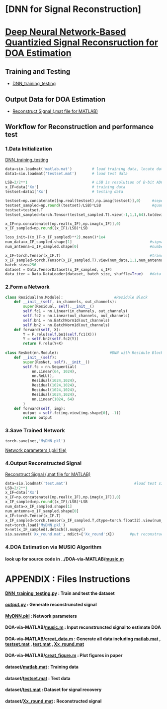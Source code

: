 # [DNN for Signal Reconstruction]
# [Deep Neural Network-Based Quantizied Signal Reconsruction for DOA Estimation]

## Training and Testing
  - [DNN_training_testing]

## Output Data for DOA Estimation
  - [Reconstruct Signal (.mat file for MATLAB)]

## Workflow for Reconstruction and performance test
### 1.Data Initialization
[DNN_training_testing]
```python
data=sio.loadmat('matlab.mat')         # load training data, locate dataset in /dataset
data1=sio.loadmat('testset.mat')       # load test data

LSB=2/2**1                             # LSB is resolution of B-bit ADC
x_IF=data['Xx']                        # training data
testset=data1['Xx']                    # testing data

testset=np.concatenate([np.real(testset),np.imag(testset)],0)     #seperate complex signals
testset_sampled=np.round((testset)/LSB)*LSB                       #quantize the signal
testset=testset.T
testset_sampled=torch.Tensor(testset_sampled.T).view(-1,1,1,64).to(device)

x_IF=np.concatenate([np.real(x_IF),np.imag(x_IF)],0)
x_IF_sampled=np.round((x_IF)/LSB)*LSB

loss_init=((x_IF-x_IF_sampled)**2).mean()*1e4
num_data=x_IF_sampled.shape[1]                                   #signals' number
num_antenna=x_IF_sampled.shape[0]                                #number of antennas

x_IF=torch.Tensor(x_IF.T)                                        #transform numpy data to tensor
x_IF_sampled=torch.Tensor(x_IF_sampled.T).view(num_data,1,1,num_antenna)
batch_size=256
dataset = Data.TensorDataset(x_IF_sampled, x_IF) 
data_iter = Data.DataLoader(dataset, batch_size, shuffle=True)   #data have prepared
```
### 2.Form a Network
```python
class Residual(nn.Module):                       #Residule Block
    def __init__(self, in_channels, out_channels):
        super(Residual, self).__init__()
        self.fc1 = nn.Linear(in_channels, out_channels)
        self.fc2 = nn.Linear(out_channels, out_channels)
        self.bn1 = nn.BatchNorm1d(out_channels)
        self.bn2 = nn.BatchNorm1d(out_channels)
    def forward(self, X):
        Y = F.relu(self.bn1(self.fc1(X)))
        Y = self.bn2(self.fc2(Y))
        return F.relu(Y+X)
        
class ResNet(nn.Module):                       #DNN with Residule Block
    def __init__(self):
        super(ResNet, self).__init__()
        self.fc = nn.Sequential(
            nn.Linear(64, 1024),
            nn.ReLU(),
            Residual(1024,1024),
            Residual(1024,1024),
            Residual(1024,1024),
            Residual(1024,1024),
            nn.Linear(1024, 64) 
        )
    def forward(self, img):
        output = self.fc(img.view(img.shape[0], -1))
        return output
```
### 3.Save Trained Network
```python
torch.save(net,'MyDNN.pkl')
```
[Network parameters (.pkl file)]
### 4.Output Reconstructed Signal
[Reconstruct Signal (.mat file for MATLAB)]
```python
data=sio.loadmat('test.mat')                              #load test sinal
LSB=2/2**1
x_IF=data['Xx']
x_IF=np.concatenate([np.real(x_IF),np.imag(x_IF)],0)
x_IF_sampled=np.round((x_IF)/LSB)*LSB
num_data=x_IF_sampled.shape[1]
num_antenna=x_IF_sampled.shape[0]
x_IF=torch.Tensor(x_IF.T)
x_IF_sampled=torch.tensor(x_IF_sampled.T,dtype=torch.float32).view(num_data,1,1,num_antenna)
net=torch.load('MyDNN.pkl')
X=net(x_IF_sampled).detach().numpy()
sio.savemat('Xx_round.mat', mdict={'Xx_round':X})       #put reconstructed signal in .mat file
```
### 4.DOA Estimation via MUSIC Algorithm
#### look up for source code in ../DOA-via-MATLAB/[music.m]

# APPENDIX : Files Instructions
#### [DNN_training_testing.py] : Train and test the dataset
#### [output.py] : Generate reconstruncted signal
#### [MyDNN.pkl] : Network parameters
#### DOA-via-MATLAB/[music.m] : Input reconstruncted signal to estimate DOA
#### DOA-via-MATLAB/[creat_data.m] : Generate all data including [matlab.mat] , [testset.mat] , [test.mat] , [Xx_round.mat]
#### DOA-via-MATLAB/[creat_figure.m] : Plot figures in paper
#### dataset/[matlab.mat] : Training data
#### dataset/[testset.mat] : Test data
#### dataset/[test.mat] : Dataset for signal recovery
#### dataset/[Xx_round.mat] : Reconstructed signal


[DNN_training_testing.py]:<https://github.com/hwfhwf/DNN-For-Signal-Reconstrction/blob/master/DNN_training_testing.py>
[output.py]:<https://github.com/hwfhwf/DNN-For-Signal-Reconstrction/blob/master/output.py>
[MyDNN.pkl]:<https://github.com/hwfhwf/DNN-For-Signal-Reconstrction/blob/master/MyDNN.pkl>
[music.m]:<https://github.com/hwfhwf/DNN-For-Signal-Reconstrction/blob/master/DOA-via-MATLAB/music.m>
[creat_data.m]:<https://github.com/hwfhwf/DNN-For-Signal-Reconstrction/blob/master/DOA-via-MATLAB/creat_data.m>
[creat_figure.m]:<https://github.com/hwfhwf/DNN-For-Signal-Reconstrction/blob/master/DOA-via-MATLAB/creat_figure.m>
[matlab.mat]:<https://github.com/hwfhwf/DNN-For-Signal-Reconstrction/blob/master/dataset/matlab.mat>
[testset.mat]:<https://github.com/hwfhwf/DNN-For-Signal-Reconstrction/blob/master/dataset/testset.mat>
[test.mat]:<https://github.com/hwfhwf/DNN-For-Signal-Reconstrction/blob/master/dataset/test.mat>
[Xx_round.mat]:<https://github.com/hwfhwf/DNN-For-Signal-Reconstrction/blob/master/dataset/Xx_round.mat>   
[Network parameters (.pkl file)]:<https://github.com/hwfhwf/DNN-For-Signal-Reconstrction/blob/master/output.py>
[Reconstruct Signal (.mat file for MATLAB)]:<https://github.com/hwfhwf/DNN-For-Signal-Reconstrction/blob/master/output.py>   
[DNN_training_testing]: <https://github.com/hwfhwf/DNN-For-Signal-Reconstrction/blob/master/DNN_training_testing.py>
[DNN]: <https://github.com/hwfhwf/DNN-For-Signal-Reconstrction>
[Deep Neural Network-Based Quantizied Signal Reconsruction for DOA Estimation]: <论文网址>
 
